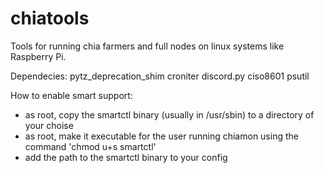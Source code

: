 # chiatools
Tools for running chia farmers and full nodes on linux systems like Raspberry Pi.

Dependecies:
pytz_deprecation_shim
croniter
discord.py
ciso8601
psutil

How to enable smart support:

- as root, copy the smartctl binary (usually in /usr/sbin) to a directory of your choise
- as root, make it executable for the user running chiamon using the command 'chmod u+s smartctl'
- add the path to the smartctl binary to your config